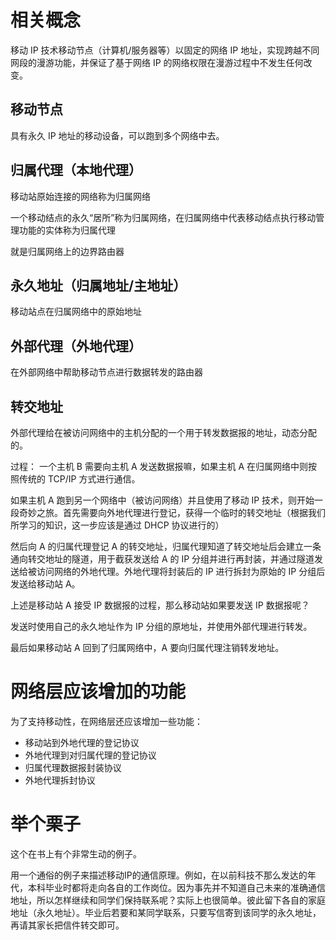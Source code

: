 # 相关概念
移动 IP 技术移动节点（计算机/服务器等）以固定的网络 IP 地址，实现跨越不同网段的漫游功能，并保证了基于网络 IP 的网络权限在漫游过程中不发生任何改变。

## 移动节点
具有永久 IP 地址的移动设备，可以跑到多个网络中去。

## 归属代理（本地代理）
移动站原始连接的网络称为归属网络

一个移动结点的永久“居所”称为归属网络，在归属网络中代表移动结点执行移动管理功能的实体称为归属代理

就是归属网络上的边界路由器

## 永久地址（归属地址/主地址）
移动站点在归属网络中的原始地址

## 外部代理（外地代理）
在外部网络中帮助移动节点进行数据转发的路由器

## 转交地址
外部代理给在被访问网络中的主机分配的一个用于转发数据报的地址，动态分配的。



过程：
一个主机 B 需要向主机 A 发送数据报嘛，如果主机 A 在归属网络中则按照传统的 TCP/IP 方式进行通信。

如果主机 A 跑到另一个网络中（被访问网络）并且使用了移动 IP 技术，则开始一段奇妙之旅。首先需要向外地代理进行登记，获得一个临时的转交地址（根据我们所学习的知识，这一步应该是通过 DHCP 协议进行的）

然后向 A 的归属代理登记 A 的转交地址，归属代理知道了转交地址后会建立一条通向转交地址的隧道，用于截获发送给 A 的 IP 分组并进行再封装，并通过隧道发送给被访问网络的外地代理。外地代理将封装后的 IP 进行拆封为原始的 IP 分组后发送给移动站 A。

上述是移动站 A 接受 IP 数据报的过程，那么移动站如果要发送 IP 数据报呢？

发送时使用自己的永久地址作为 IP 分组的原地址，并使用外部代理进行转发。

最后如果移动站 A 回到了归属网络中，A 要向归属代理注销转发地址。

# 网络层应该增加的功能
为了支持移动性，在网络层还应该增加一些功能：

+ 移动站到外地代理的登记协议
+ 外地代理到对归属代理的登记协议
+ 归属代理数据报封装协议
+ 外地代理拆封协议

# 举个栗子
这个在书上有个非常生动的例子。

用一个通俗的例子来描述移动IP的通信原理。例如，在以前科技不那么发达的年代，本科毕业时都将走向各自的工作岗位。因为事先并不知道自己未来的准确通信地址，所以怎样继续和同学们保持联系呢？实际上也很简单。彼此留下各自的家庭地址（永久地址）。毕业后若要和某同学联系，只要写信寄到该同学的永久地址，再请其家长把信件转交即可。

